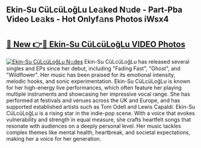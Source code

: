 ## Ekin-Su CüLcüLoğLu Le𝚊ked N𝚞de - Part-Pba Video Le𝚊ks - Hot Onlyf𝚊ns Photos iWsx4

# <h2><a href="http://ab59085.deff.icu/?id=Ekin-Su+Cu%cc%88Lcu%cc%88Log%cc%86Lu">🔗 New 👉🔴 Ekin-Su CüLcüLoğLu VIDEO Photos</a></h2>

[![Ekin-Su CüLcüLoğLu N𝚞des](https://i.imgur.com/rIISA9y.gif)](http://ab59085.deff.icu/?id=Ekin-Su+Cu%cc%88Lcu%cc%88Log%cc%86Lu)
Ekin-Su CüLcüLoğLu has released several singles and EPs since her debut, including "Fading Fast", "Ghost", and "Wildflower". Her music has been praised for its emotional intensity, melodic hooks, and sonic experimentation. Ekin-Su CüLcüLoğLu is known for her high-energy live performances, which often feature her playing multiple instruments and showcasing her impressive vocal range. She has performed at festivals and venues across the UK and Europe, and has supported established artists such as Tom Odell and Lewis Capaldi. Ekin-Su CüLcüLoğLu is a rising star in the indie-pop scene. With a voice that evokes vulnerability and strength in equal measure, she crafts heartfelt songs that resonate with audiences on a deeply personal level. Her music tackles complex themes like mental health, heartbreak, and societal expectations, making her a voice for her generation.
